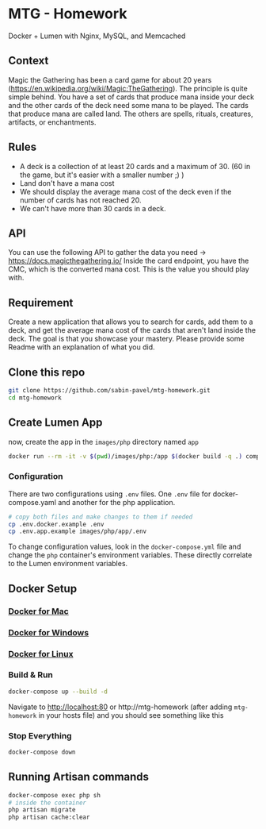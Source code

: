 # MTG - Homework 
Docker + Lumen with Nginx, MySQL, and Memcached

## Context

Magic the Gathering has been a card game for about 20 years (https://en.wikipedia.org/wiki/Magic:TheGathering). The principle is quite simple behind. You have a set of cards that produce mana inside your deck and the other cards of the deck need some mana to be played. The cards that produce mana are called land. The others are spells, rituals, creatures, artifacts, or enchantments.

## Rules

- A deck is a collection of at least 20 cards and a maximum of 30. (60 in the game, but it's easier with a smaller number ;) )
- Land don't have a mana cost
- We should display the average mana cost of the deck even if the number of cards has not reached 20.
- We can't have more than 30 cards in a deck.

## API

You can use the following API to gather the data you need → https://docs.magicthegathering.io/
Inside the card endpoint, you have the CMC, which is the converted mana cost. This is the value you should play with.

## Requirement

Create a new application that allows you to search for cards, add them to a deck, and get the average mana cost of the cards that aren't land inside the deck.
The goal is that you showcase your mastery. Please provide some Readme with an explanation of what you did.

## Clone this repo

```bash
git clone https://github.com/sabin-pavel/mtg-homework.git
cd mtg-homework
```

## Create Lumen App

now, create the app in the `images/php` directory named `app`

```bash
docker run --rm -it -v $(pwd)/images/php:/app $(docker build -q .) composer create-project --prefer-dist laravel/lumen ./app
```

### Configuration

There are two configurations using `.env` files. One `.env` file for docker-compose.yaml and another for the php application.

```sh
# copy both files and make changes to them if needed
cp .env.docker.example .env
cp .env.app.example images/php/app/.env
```

To change configuration values, look in the `docker-compose.yml` file and change the `php` container's environment variables. These directly correlate to the Lumen environment variables.

## Docker Setup

### [Docker for Mac](https://docs.docker.com/docker-for-mac/)

### [Docker for Windows](https://docs.docker.com/docker-for-windows/)

### [Docker for Linux](https://docs.docker.com/engine/installation/linux/)

### Build & Run

```bash
docker-compose up --build -d
```

Navigate to [http://localhost:80](http://localhost:80) or http://mtg-homework (after adding `mtg-homework` in your hosts file) and you should see something like this

### Stop Everything

```bash
docker-compose down
```

## Running Artisan commands

```sh
docker-compose exec php sh
# inside the container
php artisan migrate
php artisan cache:clear
```
